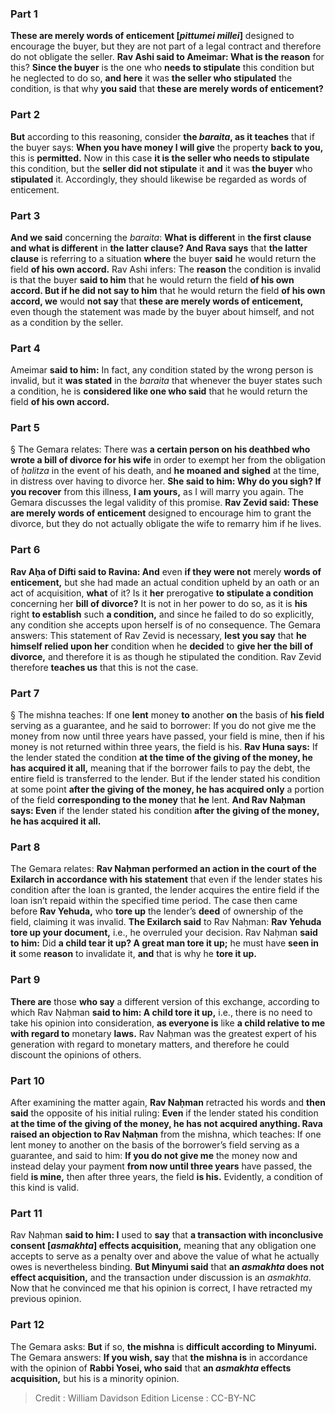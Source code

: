 
### Part 1
<b>These are merely words of enticement [<i>pittumei millei</i>]</b> designed to encourage the buyer, but they are not part of a legal contract and therefore do not obligate the seller. <b>Rav Ashi said to Ameimar: What is the reason</b> for this? <b>Since the buyer</b> is the one who <b>needs to stipulate</b> this condition but he neglected to do so, <b>and here</b> it was <b>the seller who stipulated</b> the condition, is that why <b>you said</b> that <b>these are merely words of enticement?</b>

### Part 2
<b>But</b> according to this reasoning, consider <b>the <i>baraita</i>, as it teaches</b> that if the buyer says: <b>When you have money I will give</b> the property <b>back to you,</b> this is <b>permitted.</b> Now in this case <b>it is the seller who needs to stipulate</b> this condition, but the <b>seller did not stipulate</b> it <b>and</b> it was <b>the buyer</b> who <b>stipulated</b> it. Accordingly, they should likewise be regarded as words of enticement.

### Part 3
<b>And we said</b> concerning the <i>baraita</i>: <b>What is different</b> in <b>the first clause and what is different</b> in <b>the latter clause? And Rava says</b> that <b>the latter clause</b> is referring to a situation <b>where</b> the buyer <b>said</b> he would return the field <b>of his own accord.</b> Rav Ashi infers: The <b>reason</b> the condition is invalid is that the buyer <b>said to him</b> that he would return the field <b>of his own accord. But if he did not say to him</b> that he would return the field <b>of his own accord, we</b> would <b>not say</b> that <b>these are merely words of enticement,</b> even though the statement was made by the buyer about himself, and not as a condition by the seller.

### Part 4
Ameimar <b>said to him:</b> In fact, any condition stated by the wrong person is invalid, but it <b>was stated</b> in the <i>baraita</i> that whenever the buyer states such a condition, he is <b>considered like one who said</b> that he would return the field <b>of his own accord.</b>

### Part 5
§ The Gemara relates: There was <b>a certain person on his deathbed who wrote a bill of divorce for his wife</b> in order to exempt her from the obligation of <i>ḥalitza</i> in the event of his death, and <b>he moaned and sighed</b> at the time, in distress over having to divorce her. <b>She said to him: Why do you sigh? If you recover</b> from this illness, <b>I am yours,</b> as I will marry you again. The Gemara discusses the legal validity of this promise. <b>Rav Zevid said: These are merely words of enticement</b> designed to encourage him to grant the divorce, but they do not actually obligate the wife to remarry him if he lives.

### Part 6
<b>Rav Aḥa of Difti said to Ravina: And</b> even <b>if they were not</b> merely <b>words of enticement,</b> but she had made an actual condition upheld by an oath or an act of acquisition, <b>what</b> of it? Is it <b>her</b> prerogative <b>to stipulate a condition</b> concerning her <b>bill of divorce?</b> It is not in her power to do so, as it is <b>his</b> right <b>to establish</b> such <b>a condition,</b> and since he failed to do so explicitly, any condition she accepts upon herself is of no consequence. The Gemara answers: This statement of Rav Zevid is necessary, <b>lest you say</b> that <b>he himself relied upon her</b> condition when he <b>decided</b> to <b>give her the bill of divorce,</b> and therefore it is as though he stipulated the condition. Rav Zevid therefore <b>teaches us</b> that this is not the case.

### Part 7
§ The mishna teaches: If one <b>lent</b> money <b>to</b> another <b>on</b> the basis of <b>his field</b> serving as a guarantee, and he said to borrower: If you do not give me the money from now until three years have passed, your field is mine, then if his money is not returned within three years, the field is his. <b>Rav Huna says:</b> If the lender stated the condition <b>at the time of the giving of the money, he has acquired it all,</b> meaning that if the borrower fails to pay the debt, the entire field is transferred to the lender. But if the lender stated his condition at some point <b>after the giving of the money, he has acquired only</b> a portion of the field <b>corresponding to the money</b> that <b>he</b> lent. <b>And Rav Naḥman says: Even</b> if the lender stated his condition <b>after the giving of the money, he has acquired it all.</b>

### Part 8
The Gemara relates: <b>Rav Naḥman performed an action in the court of the Exilarch in accordance with his statement</b> that even if the lender states his condition after the loan is granted, the lender acquires the entire field if the loan isn’t repaid within the specified time period. The case then came before <b>Rav Yehuda,</b> who <b>tore up</b> the lender’s <b>deed</b> of ownership of the field, claiming it was invalid. <b>The Exilarch said</b> to Rav Naḥman: <b>Rav Yehuda tore up your document,</b> i.e., he overruled your decision. Rav Naḥman <b>said to him:</b> Did <b>a child tear it up? A great man tore it up;</b> he must have <b>seen in it</b> some <b>reason</b> to invalidate it, <b>and</b> that is why he <b>tore it up.</b>

### Part 9
<b>There are</b> those <b>who say</b> a different version of this exchange, according to which Rav Naḥman <b>said to him: A child tore it up,</b> i.e., there is no need to take his opinion into consideration, <b>as everyone is</b> like <b>a child relative to me with regard to</b> monetary <b>laws.</b> Rav Naḥman was the greatest expert of his generation with regard to monetary matters, and therefore he could discount the opinions of others.

### Part 10
After examining the matter again, <b>Rav Naḥman</b> retracted his words and <b>then said</b> the opposite of his initial ruling: <b>Even</b> if the lender stated his condition <b>at the time of the giving of the money, he has not acquired anything. Rava raised an objection to Rav Naḥman</b> from the mishna, which teaches: If one lent money to another on the basis of the borrower’s field serving as a guarantee, and said to him: <b>If you do not give me</b> the money now and instead delay your payment <b>from now until three years</b> have passed, the field <b>is mine,</b> then after three years, the field <b>is his.</b> Evidently, a condition of this kind is valid.

### Part 11
Rav Naḥman <b>said to him: I</b> used to <b>say</b> that <b>a transaction with inconclusive consent [<i>asmakhta</i>] effects acquisition,</b> meaning that any obligation one accepts to serve as a penalty over and above the value of what he actually owes is nevertheless binding. <b>But Minyumi said</b> that <b>an <i>asmakhta</i> does not effect acquisition,</b> and the transaction under discussion is an <i>asmakhta</i>. Now that he convinced me that his opinion is correct, I have retracted my previous opinion.

### Part 12
The Gemara asks: <b>But</b> if so, <b>the mishna</b> is <b>difficult according to Minyumi.</b> The Gemara answers: <b>If you wish, say</b> that <b>the mishna is</b> in accordance with the opinion of <b>Rabbi Yosei, who said</b> that <b>an <i>asmakhta</i> effects acquisition,</b> but his is a minority opinion.

>Credit : William Davidson Edition
>License : CC-BY-NC
